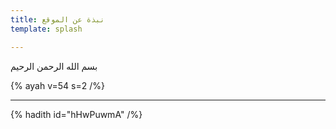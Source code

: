 ```yaml
---
title: نبذة عن الموقع
template: splash

---
```


بسم الله الرحمن الرحيم


{% ayah v=54 s=2 /%}  
  
---

{% hadith  id="hHwPuwmA" /%}

<!--stackedit_data:
eyJoaXN0b3J5IjpbLTY1NTEwNTUwNyw3NTMzMTY3MTAsLTE1OD
Y0NjkyNzQsLTE3OTY0MzYwMjksLTEyNjE4NjEwNDksMzAzNzQx
NDE0LC0yMDI0MTY0Mzg1XX0=
-->